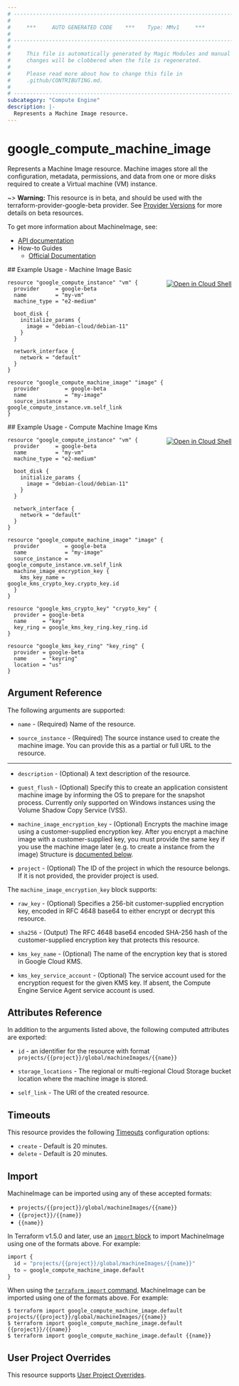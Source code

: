 ```yaml
---
# ----------------------------------------------------------------------------
#
#     ***     AUTO GENERATED CODE    ***    Type: MMv1     ***
#
# ----------------------------------------------------------------------------
#
#     This file is automatically generated by Magic Modules and manual
#     changes will be clobbered when the file is regenerated.
#
#     Please read more about how to change this file in
#     .github/CONTRIBUTING.md.
#
# ----------------------------------------------------------------------------
subcategory: "Compute Engine"
description: |-
  Represents a Machine Image resource.
---
```


# google_compute_machine_image

Represents a Machine Image resource. Machine images store all the configuration,
metadata, permissions, and data from one or more disks required to create a
Virtual machine (VM) instance.

~> **Warning:** This resource is in beta, and should be used with the terraform-provider-google-beta provider.
See [Provider Versions](https://terraform.io/docs/providers/google/guides/provider_versions.html) for more details on beta resources.

To get more information about MachineImage, see:

* [API documentation](https://cloud.google.com/compute/docs/reference/rest/beta/machineImages)
* How-to Guides
    * [Official Documentation](https://cloud.google.com/compute/docs/machine-images)

<div class = "oics-button" style="float: right; margin: 0 0 -15px">
  <a href="https://console.cloud.google.com/cloudshell/open?cloudshell_git_repo=https%3A%2F%2Fgithub.com%2Fterraform-google-modules%2Fdocs-examples.git&cloudshell_working_dir=machine_image_basic&cloudshell_image=gcr.io%2Fcloudshell-images%2Fcloudshell%3Alatest&open_in_editor=main.tf&cloudshell_print=.%2Fmotd&cloudshell_tutorial=.%2Ftutorial.md" target="_blank">
    <img alt="Open in Cloud Shell" src="//gstatic.com/cloudssh/images/open-btn.svg" style="max-height: 44px; margin: 32px auto; max-width: 100%;">
  </a>
</div>
## Example Usage - Machine Image Basic


```hcl
resource "google_compute_instance" "vm" {
  provider     = google-beta
  name         = "my-vm"
  machine_type = "e2-medium"

  boot_disk {
    initialize_params {
      image = "debian-cloud/debian-11"
    }
  }

  network_interface {
    network = "default"
  }
}

resource "google_compute_machine_image" "image" {
  provider        = google-beta
  name            = "my-image"
  source_instance = google_compute_instance.vm.self_link
}
```
<div class = "oics-button" style="float: right; margin: 0 0 -15px">
  <a href="https://console.cloud.google.com/cloudshell/open?cloudshell_git_repo=https%3A%2F%2Fgithub.com%2Fterraform-google-modules%2Fdocs-examples.git&cloudshell_working_dir=compute_machine_image_kms&cloudshell_image=gcr.io%2Fcloudshell-images%2Fcloudshell%3Alatest&open_in_editor=main.tf&cloudshell_print=.%2Fmotd&cloudshell_tutorial=.%2Ftutorial.md" target="_blank">
    <img alt="Open in Cloud Shell" src="//gstatic.com/cloudssh/images/open-btn.svg" style="max-height: 44px; margin: 32px auto; max-width: 100%;">
  </a>
</div>
## Example Usage - Compute Machine Image Kms


```hcl
resource "google_compute_instance" "vm" {
  provider     = google-beta
  name         = "my-vm"
  machine_type = "e2-medium"

  boot_disk {
    initialize_params {
      image = "debian-cloud/debian-11"
    }
  }

  network_interface {
    network = "default"
  }
}

resource "google_compute_machine_image" "image" {
  provider        = google-beta
  name            = "my-image"
  source_instance = google_compute_instance.vm.self_link
  machine_image_encryption_key {
    kms_key_name = google_kms_crypto_key.crypto_key.id
  }
}

resource "google_kms_crypto_key" "crypto_key" {
  provider = google-beta
  name     = "key"
  key_ring = google_kms_key_ring.key_ring.id
}

resource "google_kms_key_ring" "key_ring" {
  provider = google-beta
  name     = "keyring"
  location = "us"
}
```

## Argument Reference

The following arguments are supported:


* `name` -
  (Required)
  Name of the resource.

* `source_instance` -
  (Required)
  The source instance used to create the machine image. You can provide this as a partial or full URL to the resource.


- - -


* `description` -
  (Optional)
  A text description of the resource.

* `guest_flush` -
  (Optional)
  Specify this to create an application consistent machine image by informing the OS to prepare for the snapshot process.
  Currently only supported on Windows instances using the Volume Shadow Copy Service (VSS).

* `machine_image_encryption_key` -
  (Optional)
  Encrypts the machine image using a customer-supplied encryption key.
  After you encrypt a machine image with a customer-supplied key, you must
  provide the same key if you use the machine image later (e.g. to create a
  instance from the image)
  Structure is [documented below](#nested_machine_image_encryption_key).

* `project` - (Optional) The ID of the project in which the resource belongs.
    If it is not provided, the provider project is used.


<a name="nested_machine_image_encryption_key"></a>The `machine_image_encryption_key` block supports:

* `raw_key` -
  (Optional)
  Specifies a 256-bit customer-supplied encryption key, encoded in
  RFC 4648 base64 to either encrypt or decrypt this resource.

* `sha256` -
  (Output)
  The RFC 4648 base64 encoded SHA-256 hash of the
  customer-supplied encryption key that protects this resource.

* `kms_key_name` -
  (Optional)
  The name of the encryption key that is stored in Google Cloud KMS.

* `kms_key_service_account` -
  (Optional)
  The service account used for the encryption request for the given KMS key.
  If absent, the Compute Engine Service Agent service account is used.

## Attributes Reference

In addition to the arguments listed above, the following computed attributes are exported:

* `id` - an identifier for the resource with format `projects/{{project}}/global/machineImages/{{name}}`

* `storage_locations` -
  The regional or multi-regional Cloud Storage bucket location where the machine image is stored.
* `self_link` - The URI of the created resource.


## Timeouts

This resource provides the following
[Timeouts](https://developer.hashicorp.com/terraform/plugin/sdkv2/resources/retries-and-customizable-timeouts) configuration options:

- `create` - Default is 20 minutes.
- `delete` - Default is 20 minutes.

## Import


MachineImage can be imported using any of these accepted formats:

* `projects/{{project}}/global/machineImages/{{name}}`
* `{{project}}/{{name}}`
* `{{name}}`


In Terraform v1.5.0 and later, use an [`import` block](https://developer.hashicorp.com/terraform/language/import) to import MachineImage using one of the formats above. For example:

```tf
import {
  id = "projects/{{project}}/global/machineImages/{{name}}"
  to = google_compute_machine_image.default
}
```

When using the [`terraform import` command](https://developer.hashicorp.com/terraform/cli/commands/import), MachineImage can be imported using one of the formats above. For example:

```
$ terraform import google_compute_machine_image.default projects/{{project}}/global/machineImages/{{name}}
$ terraform import google_compute_machine_image.default {{project}}/{{name}}
$ terraform import google_compute_machine_image.default {{name}}
```

## User Project Overrides

This resource supports [User Project Overrides](https://registry.terraform.io/providers/hashicorp/google/latest/docs/guides/provider_reference#user_project_override).
